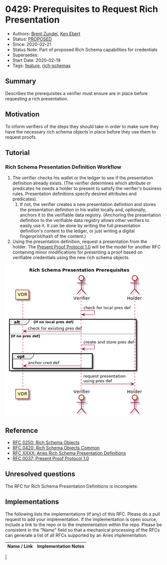 # 0429: Prerequisites to Request Rich Presentation
- Authors: [Brent Zundel](<brent.zundel@evernym.com>), [Ken Ebert](<ken@sovrin.org>)
- Status: [PROPOSED](/README.md#proposed)
- Since: 2020-02-21
- Status Note: Part of proposed Rich Schema capabilities for credentials 
- Supersedes: 
- Start Date: 2020-02-19 
- Tags: [feature](/tags.md#feature), [rich-schemas](/tags.md#rich-schemas)

## Summary

Describes the prerequisites a verifier must ensure are in place before requesting
a rich presentation.

## Motivation

To inform verifiers of the steps they should take in order to make sure they
have the necessary rich schema objects in place before they use them to request
proofs.

## Tutorial

### Rich Schema Presentation Definition Workflow 
1. The verifier checks his wallet or the ledger to see if the presentation
definition already exists. (The verifier determines which attribute or
predicates he needs a holder to present to satisfy the verifier's business
rules. Presentation definitions specify desired attributes and predicates).
   1. If not, the verifier creates a new presentation definition and stores the
   presentation definition in his wallet locally and, optionally, anchors it to
   the verifiable data registry. (Anchoring the presentation definition to the
   verifiable data registry allows other verifiers to easily use it. It can be done by writing the full presentation definition's content to the ledger, or just writing a digital fingerprint/hash of the content.)
1. Using the presentation definition, request a presentation from the holder.
The [Present Proof Protocol 1.0](https://github.com/hyperledger/aries-rfcs/tree/main/features/0037-present-proof)
will be the model for another RFC containing minor modifications for presenting
a proof based on verifiable credentials using the new rich schema objects.

![](rich_presentation_prereqs.png)

## Reference

- [RFC 0250: Rich Schema Objects](https://github.com/hyperledger/aries-rfcs/tree/main/concepts/0250-rich-schemas)
- [RFC 0420: Rich Schema Objects Common](https://github.com/hyperledger/aries-rfcs/tree/main/concepts/0420-rich-schemas-common)
- [RFC XXXX: Aries Rich Schema Presentation Definitions](https://github.com/hyperledger/aries-rfcs/tree/main/features/XXXX-rich-schema-pres-defs)
- [RFC 0037: Present Proof Protocol 1.0](https://github.com/hyperledger/aries-rfcs/tree/main/features/0037-present-proof)



## Unresolved questions

The RFC for Rich Schema Presentation Definitions is incomplete.
   
## Implementations

The following lists the implementations (if any) of this RFC. Please do a pull
request to add your implementation. If the implementation is open source,
include a link to the repo or to the implementation within the repo. Please be
consistent in the "Name" field so that a mechanical processing of the RFCs can
generate a list of all RFCs supported by an Aries implementation.

Name / Link | Implementation Notes
--- | ---
 | 
